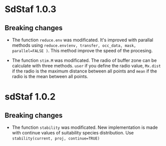 # SdStaf 1.0.3

## Breaking changes
* The function `reduce.env` was modificated. It's improved with parallal methods using `reduce.env(env, transfer, occ_data, mask, parallel=FALSE )`. This method improve the speed of the procesing.

* The function `stim.M` was modificated. The radio of buffer zone can be calculate with three methods. `user` if you define the radio value, `Mx.dist` if the radio is the maximum distance between all points and `mean` if the radio is the mean between all points.


# sdStaf 1.0.2

## Breaking changes

* The function `stability` was modificated. New implementation is made with continue values of suitability species distribution. Use `stability(current, proj, continue=TRUE)`
